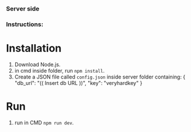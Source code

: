 ### Server side

### Instructions:

# Installation
1. Download Node.js.
2. in cmd inside folder, run ```npm install```.
3. Create a JSON file called ```config.json``` inside server folder containing:
    {
    "db_url": "(( Insert db URL ))",
    "key": "veryhardkey"
    }

# Run
1. run in CMD ```npm run dev```.
